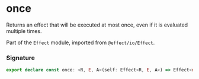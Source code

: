 # once

Returns an effect that will be executed at most once, even if it is
evaluated multiple times.

Part of the `Effect` module, imported from `@effect/io/Effect`.

### Signature

```typescript
export declare const once: <R, E, A>(self: Effect<R, E, A>) => Effect<never, never, Effect<R, E, void>>
```
